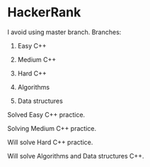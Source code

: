 # HackerRank

I avoid using master branch.
Branches: 
1. Easy C++ 

2. Medium C++ 

3. Hard C++ 

4. Algorithms

5. Data structures

Solved Easy C++ practice.

Solving Medium C++ practice.

Will solve Hard C++ practice.

Will solve Algorithms and Data structures C++.
